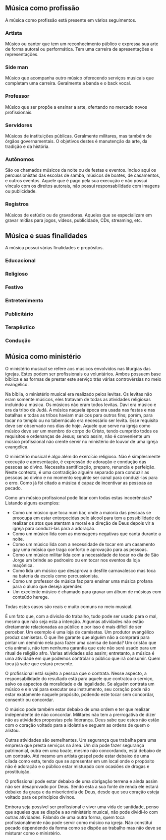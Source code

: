 
## Música como profissão

A música como profissão está presente em vários seguimentos.

### Artista
Músico ou cantor que tem um reconhecimento público e expressa sua arte de forma autoral ou performática. Tem uma carreira de apresentações e representações.

### Side man
Músico que acompanha outro músico oferecendo serviços musicais que completam uma carreira. Geralmente a banda e o back vocal.

### Professor
Músico que ser propõe a ensinar a arte, ofertando no mercado novos profissionais.

### Servidores
Músicos de instituições públicas. Geralmente militares, mas também de órgãos governamentais. O objetivos destes é manutenção da arte, da tradição e da história.

### Autônomos
São os chamados músicos da noite ou de festas e eventos. Incluo aqui os percussionistas das escolas de samba, músicos de boates, de casamentos, e outros eventos. Aquele que é pago pela sua execução e não possui vínculo com os direitos autorais, não possui responsabilidade com imagens ou publicidade.

### Registros
Músicos de estúdio ou de gravadoras. Aqueles que se especializam em gravar mídias para jogos, vídeos, publicidade, CDs, streaming, etc.


## Música e suas finalidades

A música possui várias finalidades e propósitos.
### Educacional

### Religioso

### Festivo

### Entretenimento

### Publicitário

### Terapêutico

### Condução

## Música como ministério

O ministério musical se refere aos músicos envolvidos nas liturgias das igrejas. Estes podem ser profissionais ou voluntários. Ambos possuem base bíblica e as formas de prestar este serviço trás várias controvérsias no meio evangélico.

Na bíblia, o ministério musical era realizado pelos levitas. Os levitas não eram somente músicos, eles tratavam de todas as atividades religiosas incluindo a música. Os músicos não eram todos levitas. Davi era músico e era da tribo de Judá. A música naquela época era usada nas festas e nas batalhas e todas as tribos haviam músicos para outros fins; porém, para tocar no templo ou no tabernáculo era necessário ser levita. Esse requisito deve ser observado nos dias de hoje. Aquele que serve na igreja como músico deve ser um membro do corpo de Cristo, tendo cumprido todos os requisitos e ordenanças de Jesus; sendo assim, não é conveniente um músico profissional não crente servir no ministério de louvor de uma igreja evangélica.

O ministério musical é algo além do exercício religioso. Não é simplesmente execução e apresentação, é expressão de adoração e condução das pessoas ao divino. Necessita santificação, preparo, renuncia e perfeição. Neste contexto, é uma contradição alguém separado para conduzir as pessoas ao divino e no momento seguinte ser canal para conduzi-las para o erro. Como já foi citado a música é capaz de incentivar as pessoas ao pecado.

Como um músico profissional pode lidar com todas estas incoerências? Listando alguns exemplos:
- Como um músico que toca num bar, onde a maioria das pessoas se preocupa em estar entorpecidas pelo álcool para tem a possibilidade de realizar os atos que atentam a moral e a direção de Deus depois vir a igreja para conduzi-las para a adoração. 
- Como um músico lida com as mensagens negativas que canta durante a noite.
- Como um músico lida com a necessidade de tocar em um casamento gay uma música que traga conforto e aprovação para as pessoas.
- Como um músico militar lida com a necessidade de tocar no dia de São Jorge um brinde ao padroeiro ou em tocar nos eventos da loja maçônica.
- Como lida um músico que desaprova o desfile carnavalesco mas toca na bateria da escola como percussionista.
- Como um professor de música faz para ensinar uma música profana para o aluno que deseja aprender.
- Um excelente músico é chamado para gravar um álbum de músicas com conteúdo herege.

Todas estes casos são reais e muito comuns no meio musical.

É um fato que, com a divisão do trabalho, tudo pode ser usado para o mal, mesmo que não seja esta a intenção. Algumas atividades não estão diretamente relacionadas ao público e por isso é mais difícil de ser perceber. Um exemplo é uma loja de camisetas. Um produtor evangélico produz camisetas. O que lhe garante que alguém não a comprará para pintar um demônio nela para fazer uma camisa de banda? Um cristão que cria animais, não tem nenhuma garantia que este não será usado para um ritual de religião afro. Varias atividades são assim; entretanto, a música é uma atividade em que podemos controlar o público que irá consumir. Quem toca já sabe que estará presente. 

O profissional está sujeito a pessoa que o contrata. Nesse aspecto, a responsabilidade do resultado está para aquele que contratou o serviço, salvo os aspectos da moralidade e da legalidade. Se alguém contrata um músico e ele vai para executar seu instrumento, seu coração pode não estar exatamente naquele propósito, podendo este tocar sem concordar, consentir ou concordar.

O músico pode também estar debaixo de uma ordem e ter que realizar independente de não concordar. Militares não tem a prerrogativa de dizer não as atividades propostas pela liderança. Deus sabe que estes não estão com o coração voltado para a idolatria e seguem as ordens de quem o alistou.

Outras atividades são semelhantes. Um segurança que trabalha para uma empresa que presta serviços na área. Um dia pode fazer segurança patrimonial, outra em uma boate, mesmo não concordando, está debaixo de um contrato. Até mesmo um artista gospel pode estar debaixo de uma cilada como esta, tendo que se apresentar em um local onde o propósito não é adoração e o público estar misturado com ocasiões de drogas e prostituição.

O profissional pode estar debaixo de uma obrigação terrena e ainda assim não ser desaprovado por Deus. Sendo esta a sua fonte de renda ele estará debaixo da graça e da misericórdia de Deus, desde que seu coração esteja voltado para os princípios divinos.

Embora seja possível ser profissional e viver uma vida de santidade, penso que aqueles que se dispõe a ao ministério musical, não pode dividi-lo com outras atividades. Falando de uma outra forma, quem toca profissionalmente não pode servir como músico na igreja. Não constitui pecado dependendo da forma como se dispõe ao trabalho mas não deve se misturar como o ministério.
